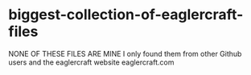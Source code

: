 # biggest-collection-of-eaglercraft-files
NONE OF THESE FILES ARE MINE
I only found them from other Github users and the eaglercraft website eaglercraft.com
